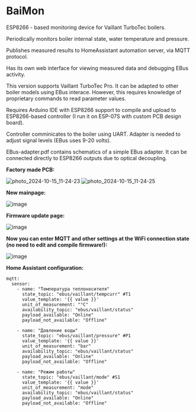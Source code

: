 # BaiMon

ESP8266 - based monitoring device for Vaillant TurboTec boilers.

Periodically monitors boiler internal state, water temperature and pressure.

Publishes measured results to HomeAssistant automation server, via MQTT protocol.

Has its own web interface for viewing measured data and debugging EBus activity.

This version supports Vaillant TurboTec Pro. It can be adapted to other
boiler models using EBus interace. However, this requires knowledge of proprietary
commands to read parameter values.

Requires Arduino IDE with ESP8266 support to compile and upload to ESP8266-based controller (I run it on ESP-07S with custom PCB design board). 

Controller comminicates to the boiler using UART. Adapter is needed to adjust signal levels (EBus uses 9-20 volts).

EBus-adapter.pdf contains schematics of a simple EBus adapter.
It can be connected directly to ESP8266 outputs due to optical decoupling.

**Factory made PCB:**

![photo_2024-10-15_11-24-23](https://github.com/user-attachments/assets/2dc630aa-241f-49d6-a961-c7841dcdcdc7)
![photo_2024-10-15_11-24-25](https://github.com/user-attachments/assets/675da22a-cb2a-457a-8124-40a7b2fb43ae)

**New mainpage:**

![image](https://github.com/user-attachments/assets/5b6bd65a-aa08-441b-9885-8d9e6943731a)

**Firmware update page:**

![image](https://github.com/user-attachments/assets/2021a2ee-b122-4d1e-919d-b187ea10e9b8)

**Now you can enter MQTT and other settings at the WiFi connection state (no need to edit and compile firmware!):**

![image](https://github.com/user-attachments/assets/be4cfc1c-918c-4535-b4b7-3540921f56d7)

**Home Assistant configuration:**
```
mqtt:
  sensor:
    - name: "Температура теплоносителя"
      state_topic: "ebus/vaillant/tempcurr" #T1
      value_template: '{{ value }}'
      unit_of_measurement: "°C"
      availability_topic: "ebus/vaillant/status"
      payload_available: "Online"
      payload_not_available: "Offline"
    
    - name: "Давление воды"
      state_topic: "ebus/vaillant/pressure" #P1
      value_template: '{{ value }}'
      unit_of_measurement: "bar"
      availability_topic: "ebus/vaillant/status"
      payload_available: "Online"
      payload_not_available: "Offline"
    
    - name: "Режим работы"
      state_topic: "ebus/vaillant/mode" #S1
      value_template: '{{ value }}'
      unit_of_measurement: "mode"
      availability_topic: "ebus/vaillant/status"
      payload_available: "Online"
      payload_not_available: "Offline"
```
